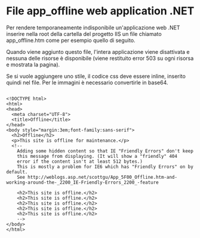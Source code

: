 # File app_offline web application .NET

Per rendere temporaneamente indisponibile un'applicazione web .NET inserire nella root della cartella del progetto IIS un file chiamato app_offline.htm come per esempio quello di seguito.

Quando viene aggiunto questo file, l'intera applicazione viene disattivata e nessuna delle risorse è disponibile (viene restituito error 503 su ogni risorsa e mostrata la pagina).

Se si vuole aggiungere uno stile, il codice css deve essere inline, inserito quindi nel file. Per le immagini è necessario convertirle in base64.

~~~

<!DOCTYPE html>
<html>
<head>
  <meta charset="UTF-8">
  <title>Offline</title>
</head>
<body style="margin:3em;font-family:sans-serif">
  <h2>Offline</h2>
  <p>This site is offline for maintenance.</p>
  <!--       
    Adding some hidden content so that IE "Friendly Errors" don't keep
    this message from displaying. (It will show a "friendly" 404
    error if the content isn't at least 512 bytes.)
    This is mostly a problem for IE6 which has "Friendly Errors" on by default.
    See http://weblogs.asp.net/scottgu/App_5F00_Offline.htm-and-working-around-the-_2200_IE-Friendly-Errors_2200_-feature
    
    <h2>This site is offline.</h2>
    <h2>This site is offline.</h2>
    <h2>This site is offline.</h2>
    <h2>This site is offline.</h2>
    <h2>This site is offline.</h2>
    -->
</body>
</html>

~~~
